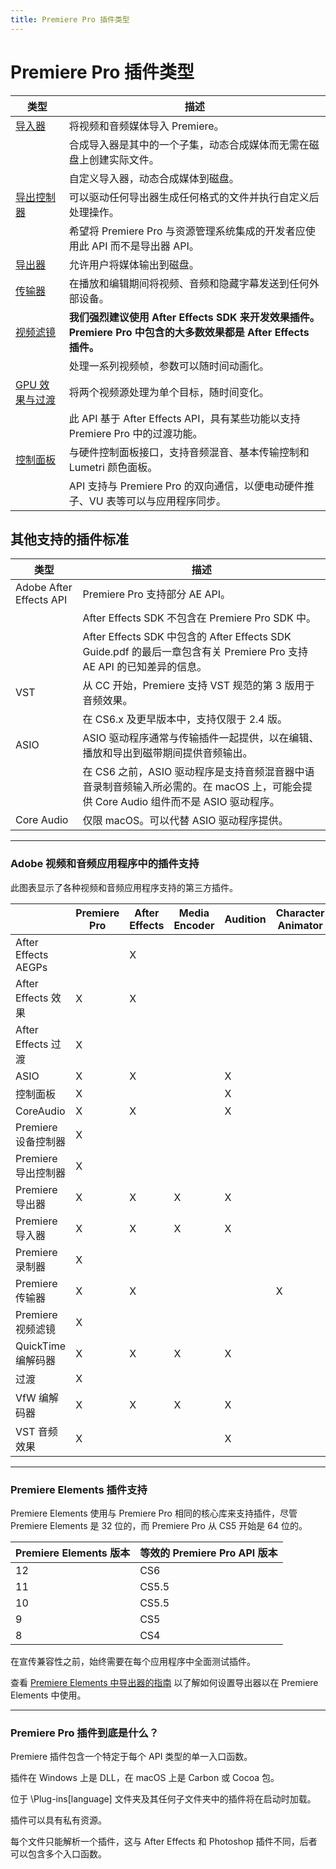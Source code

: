 ```yaml
---
title: Premiere Pro 插件类型
---
```

# Premiere Pro 插件类型

| 类型 | 描述 |
|---|---|
| [导入器](../../importers/importers) | 将视频和音频媒体导入 Premiere。 |
| | 合成导入器是其中的一个子集，动态合成媒体而无需在磁盘上创建实际文件。 |
| | 自定义导入器，动态合成媒体到磁盘。 |
| [导出控制器](../../export-controllers/export-controllers) | 可以驱动任何导出器生成任何格式的文件并执行自定义后处理操作。 |
| | 希望将 Premiere Pro 与资源管理系统集成的开发者应使用此 API 而不是导出器 API。 |
| [导出器](../../exporters/exporters) | 允许用户将媒体输出到磁盘。 |
| [传输器](../../transmitters/transmitters) | 在播放和编辑期间将视频、音频和隐藏字幕发送到任何外部设备。 |
| [视频滤镜](../../video-filters/video-filters) | **我们强烈建议使用 After Effects SDK 来开发效果插件。Premiere Pro 中包含的大多数效果都是 After Effects 插件。** |
| | 处理一系列视频帧，参数可以随时间动画化。 |
| [GPU 效果与过渡](../../gpu-effects-transitions/gpu-effects-transitions) | 将两个视频源处理为单个目标，随时间变化。 |
| | 此 API 基于 After Effects API，具有某些功能以支持 Premiere Pro 中的过渡功能。 |
| [控制面板](../../control-surfaces/control-surfaces) | 与硬件控制面板接口，支持音频混音、基本传输控制和 Lumetri 颜色面板。 |
| | API 支持与 Premiere Pro 的双向通信，以便电动硬件推子、VU 表等可以与应用程序同步。 |

## 其他支持的插件标准

| 类型 | 描述 |
|---|---|
| Adobe After Effects API | Premiere Pro 支持部分 AE API。 |
| | After Effects SDK 不包含在 Premiere Pro SDK 中。 |
| | After Effects SDK 中包含的 After Effects SDK Guide.pdf 的最后一章包含有关 Premiere Pro 支持 AE API 的已知差异的信息。 |
| VST | 从 CC 开始，Premiere 支持 VST 规范的第 3 版用于音频效果。 |
| | 在 CS6.x 及更早版本中，支持仅限于 2.4 版。 |
| ASIO | ASIO 驱动程序通常与传输插件一起提供，以在编辑、播放和导出到磁带期间提供音频输出。 |
| | 在 CS6 之前，ASIO 驱动程序是支持音频混音器中语音录制音频输入所必需的。在 macOS 上，可能会提供 Core Audio 组件而不是 ASIO 驱动程序。 |
| Core Audio | 仅限 macOS。可以代替 ASIO 驱动程序提供。 |

---

### Adobe 视频和音频应用程序中的插件支持

此图表显示了各种视频和音频应用程序支持的第三方插件。

| | Premiere Pro | After Effects | Media Encoder | Audition | Character Animator | Prelude |
| --- | --- | --- | --- | --- | --- | --- |
| After Effects AEGPs | | X | | | | |
| After Effects 效果 | X | X | | | | |
| After Effects 过渡 | X | | | | | |
| ASIO | X | X | | X | | X |
| 控制面板 | X | | | X | | |
| CoreAudio | X | X | | X | | X |
| Premiere 设备控制器 | X | | | | | |
| Premiere 导出控制器 | X | | | | | |
| Premiere 导出器 | X | X | X | X | | |
| Premiere 导入器 | X | X | X | X | | X |
| Premiere 录制器 | X | | | | | |
| Premiere 传输器 | X | X | | | X | X |
| Premiere 视频滤镜 | X | | | | | |
| QuickTime 编解码器 | X | X | X | X | | X |
| 过渡 | X | | | | | |
| VfW 编解码器 | X | X | X | X | | X |
| VST 音频效果 | X | | | X | | |

---

### Premiere Elements 插件支持

Premiere Elements 使用与 Premiere Pro 相同的核心库来支持插件，尽管 Premiere Elements 是 32 位的，而 Premiere Pro 从 CS5 开始是 64 位的。

| Premiere Elements 版本 | 等效的 Premiere Pro API 版本 |
| --- | --- |
| 12 | CS6 |
| 11 | CS5.5 |
| 10 | CS5.5 |
| 9 | CS5 |
| 8 | CS4 |

在宣传兼容性之前，始终需要在每个应用程序中全面测试插件。

查看 [Premiere Elements 中导出器的指南](../../exporters/additional-details#guidelines-for-exporters-in-premiere-elements) 以了解如何设置导出器以在 Premiere Elements 中使用。

---

### Premiere Pro 插件到底是什么？

Premiere 插件包含一个特定于每个 API 类型的单一入口函数。

插件在 Windows 上是 DLL，在 macOS 上是 Carbon 或 Cocoa 包。

位于 \\Plug-ins[language] 文件夹及其任何子文件夹中的插件将在启动时加载。

插件可以具有私有资源。

每个文件只能解析一个插件，这与 After Effects 和 Photoshop 插件不同，后者可以包含多个入口函数。
